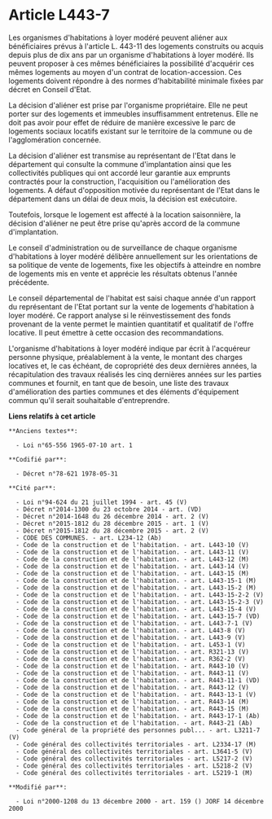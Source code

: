 # Article L443-7

Les organismes d'habitations à loyer modéré peuvent aliéner aux bénéficiaires prévus à l'article L. 443-11 des logements
construits ou acquis depuis plus de dix ans par un organisme d'habitations à loyer modéré. Ils peuvent proposer à ces mêmes
bénéficiaires la possibilité d'acquérir ces mêmes logements au moyen d'un contrat de location-accession. Ces logements
doivent répondre à des normes d'habitabilité minimale fixées par décret en Conseil d'Etat.

La décision d'aliéner est prise par l'organisme propriétaire. Elle ne peut porter sur des logements et immeubles
insuffisamment entretenus. Elle ne doit pas avoir pour effet de réduire de manière excessive le parc de logements sociaux
locatifs existant sur le territoire de la commune ou de l'agglomération concernée.

La décision d'aliéner est transmise au représentant de l'Etat dans le département qui consulte la commune d'implantation
ainsi que les collectivités publiques qui ont accordé leur garantie aux emprunts contractés pour la construction,
l'acquisition ou l'amélioration des logements. A défaut d'opposition motivée du représentant de l'Etat dans le département
dans un délai de deux mois, la décision est exécutoire.

Toutefois, lorsque le logement est affecté à la location saisonnière, la décision d'aliéner ne peut être prise qu'après
accord de la commune d'implantation.

Le conseil d'administration ou de surveillance de chaque organisme d'habitations à loyer modéré délibère annuellement sur les
orientations de sa politique de vente de logements, fixe les objectifs à atteindre en nombre de logements mis en vente et
apprécie les résultats obtenus l'année précédente.

Le conseil départemental de l'habitat est saisi chaque année d'un rapport du représentant de l'Etat portant sur la vente de
logements d'habitation à loyer modéré. Ce rapport analyse si le réinvestissement des fonds provenant de la vente permet le
maintien quantitatif et qualitatif de l'offre locative. Il peut émettre à cette occasion des recommandations.

L'organisme d'habitations à loyer modéré indique par écrit à l'acquéreur personne physique, préalablement à la vente, le
montant des charges locatives et, le cas échéant, de copropriété des deux dernières années, la récapitulation des travaux
réalisés les cinq dernières années sur les parties communes et fournit, en tant que de besoin, une liste des travaux
d'amélioration des parties communes et des éléments d'équipement commun qu'il serait souhaitable d'entreprendre.

**Liens relatifs à cet article**

	**Anciens textes**:

	  - Loi n°65-556 1965-07-10 art. 1

	**Codifié par**:

	  - Décret n°78-621 1978-05-31

	**Cité par**:

	  - Loi n°94-624 du 21 juillet 1994 - art. 45 (V)
	  - Décret n°2014-1300 du 23 octobre 2014 - art. (VD)
	  - Décret n°2014-1648 du 26 décembre 2014 - art. 2 (V)
	  - Décret n°2015-1812 du 28 décembre 2015 - art. 1 (V)
	  - Décret n°2015-1812 du 28 décembre 2015 - art. 2 (V)
	  - CODE DES COMMUNES. - art. L234-12 (Ab)
	  - Code de la construction et de l'habitation. - art. L443-10 (V)
	  - Code de la construction et de l'habitation. - art. L443-11 (V)
	  - Code de la construction et de l'habitation. - art. L443-12 (M)
	  - Code de la construction et de l'habitation. - art. L443-14 (V)
	  - Code de la construction et de l'habitation. - art. L443-15 (M)
	  - Code de la construction et de l'habitation. - art. L443-15-1 (M)
	  - Code de la construction et de l'habitation. - art. L443-15-2 (M)
	  - Code de la construction et de l'habitation. - art. L443-15-2-2 (V)
	  - Code de la construction et de l'habitation. - art. L443-15-2-3 (V)
	  - Code de la construction et de l'habitation. - art. L443-15-4 (V)
	  - Code de la construction et de l'habitation. - art. L443-15-7 (VD)
	  - Code de la construction et de l'habitation. - art. L443-7-1 (V)
	  - Code de la construction et de l'habitation. - art. L443-8 (V)
	  - Code de la construction et de l'habitation. - art. L443-9 (V)
	  - Code de la construction et de l'habitation. - art. L453-1 (V)
	  - Code de la construction et de l'habitation. - art. R321-13 (V)
	  - Code de la construction et de l'habitation. - art. R362-2 (V)
	  - Code de la construction et de l'habitation. - art. R443-10 (V)
	  - Code de la construction et de l'habitation. - art. R443-11 (V)
	  - Code de la construction et de l'habitation. - art. R443-11-1 (VD)
	  - Code de la construction et de l'habitation. - art. R443-12 (V)
	  - Code de la construction et de l'habitation. - art. R443-13-1 (V)
	  - Code de la construction et de l'habitation. - art. R443-14 (M)
	  - Code de la construction et de l'habitation. - art. R443-15 (M)
	  - Code de la construction et de l'habitation. - art. R443-17-1 (Ab)
	  - Code de la construction et de l'habitation. - art. R443-21 (Ab)
	  - Code général de la propriété des personnes publ... - art. L3211-7 (V)
	  - Code général des collectivités territoriales - art. L2334-17 (M)
	  - Code général des collectivités territoriales - art. L3641-5 (V)
	  - Code général des collectivités territoriales - art. L5217-2 (V)
	  - Code général des collectivités territoriales - art. L5218-2 (V)
	  - Code général des collectivités territoriales - art. L5219-1 (M)

	**Modifié par**:

	  - Loi n°2000-1208 du 13 décembre 2000 - art. 159 () JORF 14 décembre 2000
